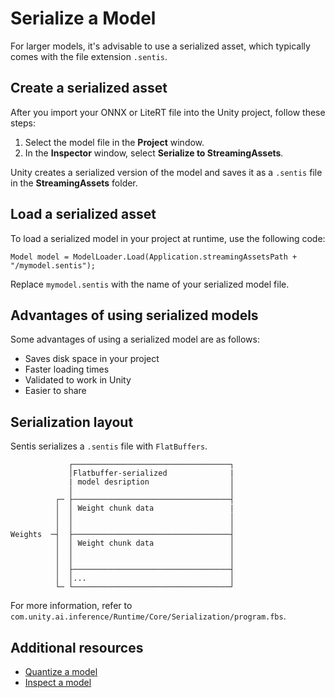 # Serialize a Model

For larger models, it's advisable to use a serialized asset, which typically comes with the file extension `.sentis`.

## Create a serialized asset

After you import your ONNX or LiteRT file into the Unity project, follow these steps:

1. Select the model file in the **Project** window.
1. In the **Inspector** window, select **Serialize to StreamingAssets**.

Unity creates a serialized version of the model and saves it as a `.sentis` file in the **StreamingAssets** folder.

## Load a serialized asset

To load a serialized model in your project at runtime, use the following code:

```
Model model = ModelLoader.Load(Application.streamingAssetsPath + "/mymodel.sentis");
```

Replace `mymodel.sentis` with the name of your serialized model file.

## Advantages of using serialized models

Some advantages of using a serialized model are as follows:

* Saves disk space in your project
* Faster loading times
* Validated to work in Unity
* Easier to share

## Serialization layout

Sentis serializes a `.sentis` file with `FlatBuffers`.

```
             ┌───────────────────────────────────┐
             │Flatbuffer-serialized              |
             | model desription                  │
             │                                   │
          ┌─ ├───────────────────────────────────┤
          │  │ Weight chunk data                 |
          │  │                                   │
          │  │                                   │
Weights  ─┤  ├───────────────────────────────────┤
          │  │ Weight chunk data                 │
          │  │                                   │
          │  │                                   │
          │  ├───────────────────────────────────┤
          │  │...                                │
          └─ └───────────────────────────────────┘
```

For more information, refer to `com.unity.ai.inference/Runtime/Core/Serialization/program.fbs`.

## Additional resources

- [Quantize a model](quantize-a-model.md)
- [Inspect a model](inspect-a-model.md)
